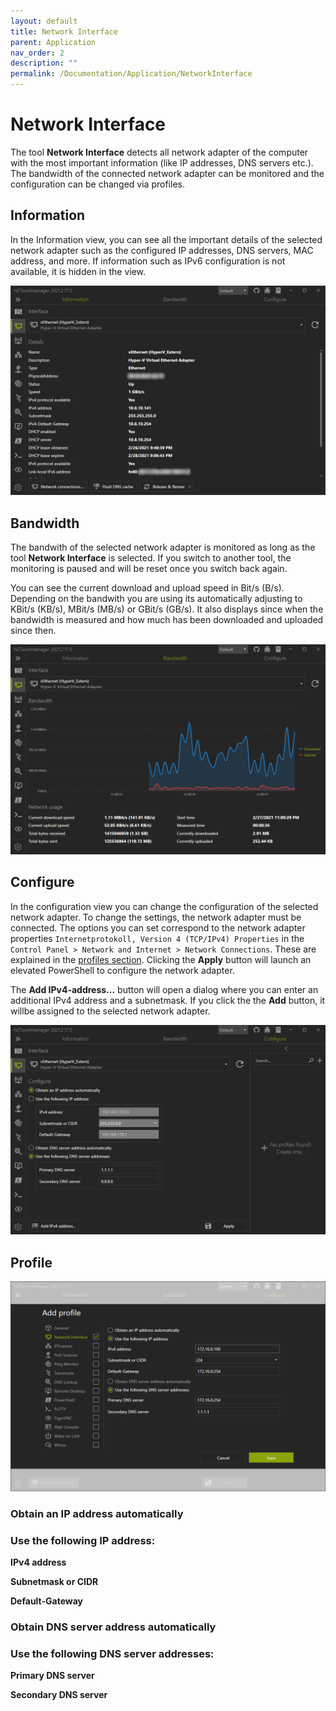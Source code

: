 ```yaml
---
layout: default
title: Network Interface
parent: Application
nav_order: 2
description: ""
permalink: /Documentation/Application/NetworkInterface
---
```


# Network Interface
The tool **Network Interface** detects all network adapter of the computer with the most important information (like IP addresses, DNS servers etc.). The bandwidth of the connected network adapter can be monitored and the configuration can be changed via profiles.

## Information
In the Information view, you can see all the important details of the selected network adapter such as the configured IP addresses, DNS servers, MAC address, and more. If information such as IPv6 configuration is not available, it is hidden in the view.

![NetworkInterface_Information](02_NetworkInterface_Information.png)

## Bandwidth
The bandwith of the selected network adapter is monitored as long as the tool **Network Interface** is selected. If you switch to another tool, the monitoring is paused and will be reset once you switch back again.

You can see the current download and upload speed in Bit/s (B/s). Depending on the bandwith you are using its automatically adjusting to KBit/s (KB/s), MBit/s (MB/s) or GBit/s (GB/s). It also displays since when the bandwidth is measured and how much has been downloaded and uploaded since then.

![NetworkInterface_Bandwidth](02_NetworkInterface_Bandwidth.png)

## Configure

In the configuration view you can change the configuration of the selected network adapter. To change the settings, the network adapter must be connected. The options you can set correspond to the network adapter properties `Internetprotokoll, Version 4 (TCP/IPv4) Properties` in the `Control Panel > Network and Internet > Network Connections`. These are explained in the [profiles section](#profile). Clicking the **Apply** button will launch an elevated PowerShell to configure the network adapter.

The **Add IPv4-address...** button will open a dialog where you can enter an additional IPv4 address and a subnetmask. If you click the the **Add** button, it willbe assigned to the selected network adapter.

![NetworkInterface_Configure](02_NetworkInterface_Configure.png)

## Profile

![NetworkInterface_Configure](02_NetworkInterface_Profile.png)

### Obtain an IP address automatically



### Use the following IP address:

**IPv4 address**


**Subnetmask or CIDR**


**Default-Gateway**

### Obtain DNS server address automatically

### Use the following DNS server addresses:

**Primary DNS server**


**Secondary DNS server**
